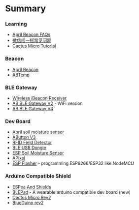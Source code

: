# Summary

### Learning
 
* [April Beacon FAQs](How_to_use_ApriliBeacon.md)
* [微信摇一摇常见问题](WeChat_FAQ.md)
* [Cactus Micro Tutorial](Cactus_Micro_R2_Tutorial.md)

### Beacon

- [April Beacon](AprilBeacon.md)
- [ABTemp](ABTemp.md)

### BLE Gateway

- [Wireless iBeacon Receiver](Wireless_iBeacon_Receiver.md)
- [AB BLE Gateway V2](AB_BLE_Gateway.md) - WiFi version
- [AB BLE Gateway V4](AB_BLE_Gateway_V4.md)

### Dev Board

- [April soil moisture sensor](april_soil_moisture_sensor.md)
- [AButton V3](AButton_V3.md)
- [RFID Field Detector](RFID_Field_Detector.md)
- [BLE USB Dongle](BleUsbDongle.md)
- [ESP Soil Moisture Sensor](ESP_Soil_Moisture_Sensor.md)
- [APixel](APixel.md)
- [ESP Flasher](ESP_Flasher.md) - programming ESP8266/ESP32 like NodeMCU

### Arduino Compatible Shield

- [ESPea And Shields](ESPea_And_Shields.md)
- [BLEPad](BLEPad.md) - A wearable arduino compatible dev board (new)
- [Cactus Micro Rev2](Cactus_Micro_Rev2.md)
- [BlueDuino rev2](BlueDuino_rev2.md)
